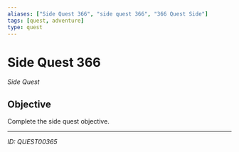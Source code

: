 ```yaml
---
aliases: ["Side Quest 366", "side quest 366", "366 Quest Side"]
tags: [quest, adventure]
type: quest
---
```


# Side Quest 366

*Side Quest*

## Objective
Complete the side quest objective.

---
*ID: QUEST00365*